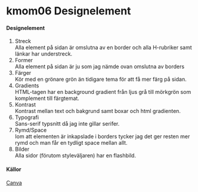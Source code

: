 ---
---
kmom06 Designelement
=========================

#### Designelement
1. Streck<br>
    Alla element på sidan är omslutna av en border och alla H-rubriker samt länkar har understreck.
2. Former<br>
    Alla element på sidan är ju som jag nämde ovan omslutna av borders 
3. Färger<br>
    Kör med en grönare grön än tidigare tema för att få mer färg på sidan.
4. Gradients<br>
    HTML-tagen har en background gradient från ljus grå till mörkgrön som komplement till färgtemat.
5. Kontrast<br>
    Kontrast mellan text och bakgrund samt boxar och html gradienten.
6. Typografi<br>
    Sans-serif typsnitt då jag inte gillar serifer.
7. Rymd/Space<br>
    Iom att elementen är inkapslade i borders tycker jag det ger resten mer rymd och man får en tydligt space mellan allt.
8. Bilder<br>
    Alla sidor (förutom styleväljaren) har en flashbild.

#### Källor
[Canva](https://www.canva.com/learn/design-elements-principles/)